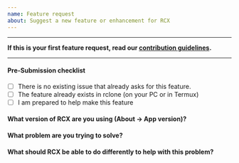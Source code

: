 ```yaml
---
name: Feature request
about: Suggest a new feature or enhancement for RCX
---
```


---
**If this is your first feature request, read our [contribution guidelines](../blob/master/CONTRIBUTING.md#requesting-a-new-feature).**

---

#### Pre-Submission checklist
<!-- Check items by adding an x like this: - [x] I'm checked --->

 - [ ] There is no existing issue that already asks for this feature.<br />
 - [ ] The feature already exists in rclone (on your PC or in Termux)
 - [ ] I am prepared to help make this feature

#### What version of RCX are you using (About -> App version)?



#### What problem are you trying to solve?
<!-- describe your goals or problems, save the solution for the next question -->


#### What should RCX be able to do differently to help with this problem?
<!-- describe your ideas: how would you solve this problem?  -->
